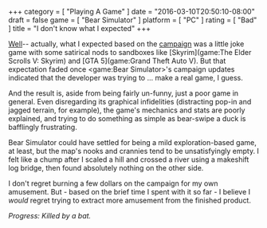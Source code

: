 +++
category = [ "Playing A Game" ]
date = "2016-03-10T20:50:10-08:00"
draft = false
game = [ "Bear Simulator" ]
platform = [ "PC" ]
rating = [ "Bad" ]
title = "I don't know what I expected"
+++

<a href="http://i.imgur.com/jDTGT.jpg">Well</a>-- actually, what I expected based on the <a href="https://www.kickstarter.com/projects/1330754003/bear-simulator">campaign</a> was a little joke game with some satirical nods to sandboxes like [Skyrim](game:The Elder Scrolls V: Skyrim) and [GTA 5](game:Grand Theft Auto V).  But that expectation faded once <game:Bear Simulator>'s campaign updates indicated that the developer was trying to ... make a real game, I guess.

And the result is, aside from being fairly un-funny, just a poor game in general.  Even disregarding its graphical infidelities (distracting pop-in and jagged terrain, for example), the game's mechanics and stats are poorly explained, and trying to do something as simple as bear-swipe a duck is bafflingly frustrating.

Bear Simulator could have settled for being a mild exploration-based game, at least, but the map's nooks and crannies tend to be unsatisfyingly empty.  I felt like a chump after I scaled a hill and crossed a river using a makeshift log bridge, then found absolutely nothing on the other side.

I don't regret burning a few dollars on the campaign for my own amusement.  But - based on the brief time I spent with it so far - I believe I <i>would</i> regret trying to extract more amusement from the finished product.

<i>Progress: Killed by a bat.</i>
